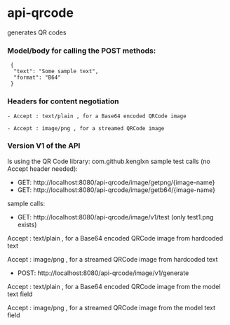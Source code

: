 # api-qrcode
generates QR codes

### Model/body for calling the POST methods: 
     {
      "text": "Some sample text",
      "format": "B64"
     }

### Headers for content negotiation
`- Accept : text/plain , for a Base64 encoded QRCode image`

`- Accept : image/png , for a streamed QRCode image`


### Version V1 of the API 
Is using the QR Code library: com.github.kenglxn
sample test calls (no Accept header needed):
- GET: http://localhost:8080/api-qrcode/image/getpng/{image-name}
- GET: http://localhost:8080/api-qrcode/image/getb64/{image-name}

sample calls: 
- GET: http://localhost:8080/api-qrcode/image/v1/test (only test1.png exists)

Accept : text/plain , for a Base64 encoded QRCode image from hardcoded text

Accept : image/png , for a streamed QRCode image from hardcoded text

- POST: http://localhost:8080/api-qrcode/image/v1/generate

Accept : text/plain , for a Base64 encoded QRCode image from the model text field

Accept : image/png , for a streamed QRCode image from the model text field



